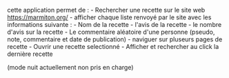 cette application permet de :
    - Rechercher une recette sur le site web https://marmiton.org/
    - afficher chaque liste renvoyé par le site avec les informations suivante :
          - Nom de la recette
          - l'avis de la recette
          - le nombre d'avis sur la recette
          - Le commentaire aléatoire d'une personne (pseudo, note, commentaire et date de publication)
    - naviguer sur pluseurs pages de recette
    - Ouvrir une recette selectionné 
    - Afficher et rechercher au click la dernière recette
    
(mode nuit actuellement non pris en charge)
